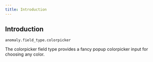 ```yaml
---
title: Introduction
---
```


## Introduction

`anomaly.field_type.colorpicker`

The colorpicker field type provides a fancy popup colorpicker input for choosing any color.
